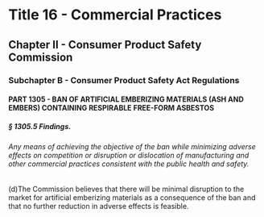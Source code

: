 
# Title 16 - Commercial Practices
## Chapter II - Consumer Product Safety Commission
### Subchapter B - Consumer Product Safety Act Regulations
#### PART 1305 - BAN OF ARTIFICIAL EMBERIZING MATERIALS (ASH AND EMBERS) CONTAINING RESPIRABLE FREE-FORM ASBESTOS
##### § 1305.5 Findings.
###### Any means of achieving the objective of the ban while minimizing adverse effects on competition or disruption or dislocation of manufacturing and other commercial practices consistent with the public health and safety.

(d)The Commission believes that there will be minimal disruption to the market for artificial emberizing materials as a consequence of the ban and that no further reduction in adverse effects is feasible.
